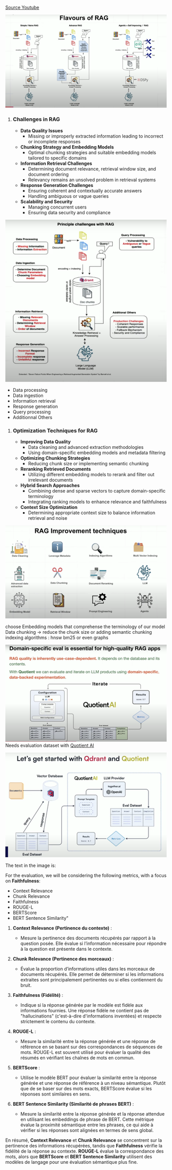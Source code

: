 [Source Youtube](https://youtu.be/DId2KP8Ykz4?si=xuQ9Gr8-unz0mVZh)

![Flavours of Rag](./img/image34.png)




1. ### **Challenges in RAG**
   - **Data Quality Issues**
     - Missing or improperly extracted information leading to incorrect or incomplete responses
   - **Chunking Strategy and Embedding Models**
     - Optimal chunking strategies and suitable embedding models tailored to specific domains
   - **Information Retrieval Challenges**
     - Determining document relevance, retrieval window size, and document ordering
     - Relevancy remains an unsolved problem in retrieval systems
   - **Response Generation Challenges**
     - Ensuring coherent and contextually accurate answers
     - Handling ambiguous or vague queries
   - **Scalability and Security**
     - Managing concurrent users
     - Ensuring data security and compliance

![Challenge of Rag](./img/image35.png)

- Data processing
- Data ingestion
- Information retrieval
- Response generation
- Query processing
- Additionnal Others

1. ### **Optimization Techniques for RAG**
   - **Improving Data Quality**
     - Data cleaning and advanced extraction methodologies
     - Using domain-specific embedding models and metadata filtering
   - **Optimizing Chunking Strategies**
     - Reducing chunk size or implementing semantic chunking
   - **Reranking Retrieved Documents**
     - Utilizing different embedding models to rerank and filter out irrelevant documents
   - **Hybrid Search Approaches**
     - Combining dense and sparse vectors to capture domain-specific terminology
     - Integrating ranking models to enhance relevance and faithfulness
   - **Context Size Optimization**
     - Determining appropriate context size to balance information retrieval and noise


![RAG improvment technics](./img/image36.png)

choose Embedding models that comprehense the terminology of our model
Data chunking -> reduce the chunk size or adding semantic chunking
indexing algorithms : hnsw bm25 or even graphs


![Domain Specific eval](./img/image37.png)
Needs evaluation dataset with [Quotient AI](https://www.quotientai.co/post/building-high-quality-rag-applications-with-qdrant-and-quotient) 

![Quotient & Quadrant](./img/image38.png)

The text in the image is:

For the evaluation, we will be considering the following metrics, with a focus on **Faithfulness**:
- Context Relevance
- Chunk Relevance
- Faithfulness
- ROUGE-L
- BERTScore
- BERT Sentence Similarity"


1. **Context Relevance (Pertinence du contexte)** :
   - Mesure la pertinence des documents récupérés par rapport à la question posée. Elle évalue si l’information nécessaire pour répondre à la question est présente dans le contexte.

2. **Chunk Relevance (Pertinence des morceaux)** :
   - Évalue la proportion d’informations utiles dans les morceaux de documents récupérés. Elle permet de déterminer si les informations extraites sont principalement pertinentes ou si elles contiennent du bruit.

3. **Faithfulness (Fidélité)** :
   - Indique si la réponse générée par le modèle est fidèle aux informations fournies. Une réponse fidèle ne contient pas de "hallucinations" (c'est-à-dire d'informations inventées) et respecte strictement le contenu du contexte.

4. **ROUGE-L** :
   - Mesure la similarité entre la réponse générée et une réponse de référence en se basant sur des correspondances de séquences de mots. ROUGE-L est souvent utilisé pour évaluer la qualité des résumés en vérifiant les chaînes de mots en commun.

5. **BERTScore** :
   - Utilise le modèle BERT pour évaluer la similarité entre la réponse générée et une réponse de référence à un niveau sémantique. Plutôt que de se baser sur des mots exacts, BERTScore évalue si les réponses sont similaires en sens.

6. **BERT Sentence Similarity (Similarité de phrases BERT)** :
   - Mesure la similarité entre la réponse générée et la réponse attendue en utilisant les embeddings de phrase de BERT. Cette métrique évalue la proximité sémantique entre les phrases, ce qui aide à vérifier si les réponses sont alignées en termes de sens global.

En résumé, **Context Relevance** et **Chunk Relevance** se concentrent sur la pertinence des informations récupérées, tandis que **Faithfulness** vérifie la fidélité de la réponse au contexte. **ROUGE-L** évalue la correspondance des mots, alors que **BERTScore** et **BERT Sentence Similarity** utilisent des modèles de langage pour une évaluation sémantique plus fine.